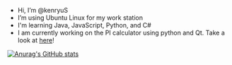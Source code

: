 - Hi, I’m @kenryuS
- I’m using Ubuntu Linux for my work station
- I'm learning Java, JavaScript, Python, and C#
- I am currently working on the PI calculator using python and Qt. Take a look at [here](https://github.com/users/kenryuS/projects/1)!

[![Anurag's GitHub stats](https://github-readme-stats.vercel.app/api?username=kenryuS&show_icons=true&theme=onedark)](https://github.com/anuraghazra/github-readme-stats)


<!---
kenryuS/kenryuS is a ✨ special ✨ repository because its `README.md` (this file) appears on your GitHub profile.
You can click the Preview link to take a look at your changes.
--->
